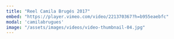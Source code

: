 ```yaml
---
title: "Reel Camila Brugés 2017"
embed: "https://player.vimeo.com/video/221370367?h=b955eaebfc"
modal: 'camilabrugues'
image: "/assets/images/videos/video-thumbnail-04.jpg"
---
```

